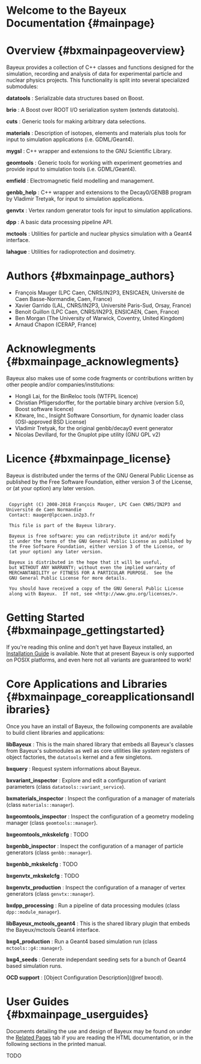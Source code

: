 Welcome to the Bayeux Documentation {#mainpage}
===================================

Overview {#bxmainpageoverview}
========

Bayeux provides a collection of C++ classes and functions designed
for the simulation, recording and analysis of data for experimental
particle and nuclear physics projects. This functionality is split
into several specialized submodules:

**datatools**
: Serializable data structures based on Boost.

**brio**
:     A Boost over ROOT I/O serialization system (extends datatools).

**cuts**
:     Generic tools for making arbitrary data selections.

**materials**
:     Description of isotopes, elements and materials plus tools
      for input to simulation applications (i.e. GDML/Geant4).

**mygsl**
:     C++ wrapper and extensions to the GNU Scientific Library.

**geomtools**
:     Generic tools for working with experiment geometries and
      provide input to simulation tools (i.e. GDML/Geant4).

**emfield**
:     Electromagnetic field modelling and management.

**genbb_help**
:     C++ wrapper and extensions to the Decay0/GENBB program
      by Vladimir Tretyak, for input to simulation applications.

**genvtx**
:     Vertex random generator tools for input to
      simulation applications.

**dpp**
:     A basic data processing pipeline API.

**mctools**
:     Utilities for particle and nuclear physics simulation with
      a Geant4 interface.

**lahague**
:     Utilities for radioprotection and dosimetry.



Authors {#bxmainpage_authors}
=======

  - François Mauger (LPC Caen, CNRS/IN2P3, ENSICAEN, Université de Caen Basse-Normandie, Caen, France)
  - Xavier Garrido (LAL, CNRS/IN2P3, Université Paris-Sud, Orsay, France)
  - Benoit Guillon (LPC Caen, CNRS/IN2P3, ENSICAEN, Caen, France)
  - Ben Morgan (The University of Warwick, Coventry, United Kingdom)
  - Arnaud Chapon (CERAP, France)

Acknowlegments {#bxmainpage_acknowlegments}
==============

Bayeux also makes use of some code fragments or contributions written by other people and/or companies/institutions:
  - Hongli Lai, for the BinReloc tools (WTFPL licence)
  - Christian Pfligersdorffer, for the portable binary archive (version 5.0, Boost software licence)
  - Kitware, Inc., Insight Software Consortium, for dynamic loader class (OSI-approved BSD License)
  - Vladimir Tretyak, for the original genbb/decay0 event generator
  - Nicolas Devillard, for the Gnuplot pipe utility (GNU GPL v2)

Licence {#bxmainpage_license}
=======

Bayeux  is distributed  under  the  terms of  the  GNU General  Public
License as published by the Free Software Foundation, either version 3
of the License, or (at your option) any later version.

~~~~~~~

 Copyright (C) 2008-2018 François Mauger, LPC Caen CNRS/IN2P3 and Université de Caen Normandie
 Contact: mauger@lpccaen.in2p3.fr

 This file is part of the Bayeux library.

 Bayeux is free software: you can redistribute it and/or modify
 it under the terms of the GNU General Public License as published by
 the Free Software Foundation, either version 3 of the License, or
 (at your option) any later version.

 Bayeux is distributed in the hope that it will be useful,
 but WITHOUT ANY WARRANTY; without even the implied warranty of
 MERCHANTABILITY or FITNESS FOR A PARTICULAR PURPOSE.  See the
 GNU General Public License for more details.

 You should have received a copy of the GNU General Public License
 along with Bayeux.  If not, see <http://www.gnu.org/licenses/>.

~~~~~~~

Getting Started {#bxmainpage_gettingstarted}
===============

If you're reading this online and  don't yet have Bayeux installed, an
[Installation  Guide](bxinstallationguide.html)  is  available.   Note
that at present Bayeux is only  supported on POSIX platforms, and even
here not all variants are guaranteed to work!


Core Applications and Libraries {#bxmainpage_coreapplicationsandlibraries}
===============================

Once  you have  an install  of  Bayeux, the  following components  are
available to build client libraries and applications:

**libBayeux**
:     This is the main shared library that embeds all Bayeux's classes from
      Bayeux's submodules as well
      as core utilities like *system* registers of object factories, the `datatools`
      kernel and a few singletons.

**bxquery**
:     Request system informations about Bayeux.

**bxvariant_inspector**
:     Explore and edit a configuration of variant parameters (class `datatools::variant_service`).

**bxmaterials_inspector**
:     Inspect the configuration of a manager of materials (class `materials::manager`).

**bxgeomtools_inspector**
:     Inspect the configuration of a geometry modeling manager (class `geomtools::manager`).

**bxgeomtools_mkskelcfg**
:     TODO

**bxgenbb_inspector**
:     Inspect the configuration of a manager of particle generators (class `genbb::manager`).

**bxgenbb_mkskelcfg**
:     TODO

**bxgenvtx_mkskelcfg**
:     TODO

**bxgenvtx_production**
:     Inspect the configuration of a manager of vertex generators (class `genvtx::manager`).

**bxdpp_processing**
:     Run a pipeline of data processing modules (class `dpp::module_manager`).

**libBayeux_mctools_geant4**
:     This is the shared library plugin that embeds the Bayeux/mctools Geant4 interface.

**bxg4_production**
:     Run a Geant4 based simulation run (class `mctools::g4::manager`).

**bxg4_seeds**
:     Generate independant seeding sets for a bunch of Geant4 based simulation runs.

**OCD support**
:     [Object Configuration Description](@ref bxocd).

User Guides {#bxmainpage_userguides}
===========

Documents detailing the use and design of Bayeux may be found on under
the  [Related  Pages](pages.html) tab  if  you  are reading  the  HTML
documentation, or in the following sections in the printed manual.

TODO
